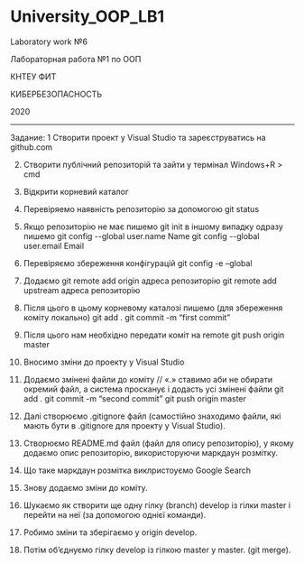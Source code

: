 # University_OOP_LB1

Laboratory work №6

Лабораторная работа №1 по ООП 

КНТЕУ ФИТ 

КИБЕРБЕЗОПАСНОСТЬ 

2020

---------------------------------------------------------------------------------------------------------------------------------------------------------------------------------

Задание:
1 Створити проект у Visual Studio та зареєструватись на github.com

2. Створити публічний репозиторій та зайти у термінал
Windows+R  > cmd

3. Відкрити корневий каталог

4. Перевіряемо наявність репозиторію за допомогою git status

5. Якщо репозиторію не має пишемо 
git init
в іншому випадку одразу пишемо
git config --global user.name Name
git config --global user.email Email

6. Перевіряємо збереження конфігурацій
git config -e –global

7. Додаємо 
git remote add origin адреса репозиторію
git remote add upstream адреса репозиторію

8. Після цього в цьому корневому каталозі пишемо (для збереження коміту локально)
git add .
git commit -m “first commit”

9. Після цього нам необхідно передати коміт на remote
git push origin master

10. Вносимо зміни до проекту у Visual Studio

11. Додаємо змінені файли до коміту 
// «.» ставимо аби не обирати окремий файл, а система просканує і додасть усі змінені файли
git add .
git commit -m “second commit”
git push origin master

12. Далі створюємо .gitignore файл (самостійно знаходимо файли, які мають бути в .gitignore для проекту у Visual Studio).

13. Створюємо README.md файл (файл для опису репозиторію), у якому додаємо опис репозиторію, використоруючи маркдаун розмітку.

14. Що таке маркдаун розмітка виклристоуємо Google Search

15. Знову додаємо зміни до коміту.

16. Шукаємо як створити ще одну гілку (branch) develop із гілки master і перейти на неї (за допомогою однієї команди).

17. Робимо зміни та зберігаємо у origin develop.

18. Потім об’єднуємо гілку develop із  гілкою master у master. (git merge).

